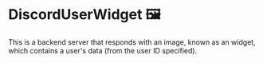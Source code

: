 # DiscordUserWidget 🖼

This is a backend server that responds with an image, known as an widget, which contains a user's data (from the user ID specified).
